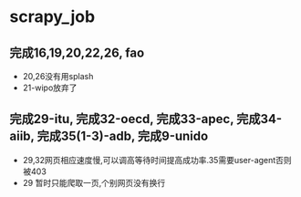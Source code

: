 # scrapy_job
## 完成16,19,20,22,26, fao
* 20,26没有用splash
* 21-wipo放弃了
## 完成29-itu, 完成32-oecd, 完成33-apec, 完成34-aiib, 完成35(1-3)-adb, 完成9-unido
* 29,32网页相应速度慢,可以调高等待时间提高成功率.35需要user-agent否则被403
* 29 暂时只能爬取一页,个别网页没有换行
